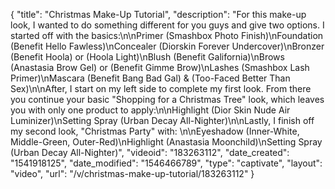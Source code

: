{
    "title": "Christmas Make-Up Tutorial",
    "description": "For this make-up look, I wanted to do something different for you guys and give two options. I started off with the basics:\n\nPrimer (Smashbox Photo Finish)\nFoundation (Benefit Hello Fawless)\nConcealer (Diorskin Forever Undercover)\nBronzer (Benefit Hoola) or (Hoola Light)\nBlush (Benefit Galifornia)\nBrows (Anastasia Brow Gel) or (Benefit Gimme Brow)\nLashes (Smashbox Lash Primer)\nMascara (Benefit Bang Bad Gal) & (Too-Faced Better Than Sex)\n\nAfter, I start on my left side to complete my first look. From there you continue your basic \"Shopping for a Christmas Tree\" look, which leaves you with only one product to apply:\n\nHighlight (Dior Skin Nude  Air Luminizer)\nSetting Spray (Urban Decay All-Nighter)\n\nLastly, I finish off my second look, \"Christmas Party\" with: \n\nEyeshadow (Inner-White, Middle-Green, Outer-Red)\nHighlight (Anastasia Moonchild)\nSetting Spray (Urban Decay All-Nighter)",
    "videoid": "183263112",
    "date_created": "1541918125",
    "date_modified": "1546466789",
    "type": "captivate",
    "layout": "video",
    "url": "\/v\/christmas-make-up-tutorial\/183263112"
}